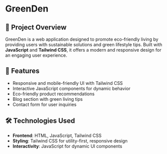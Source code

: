 # GreenDen

## 🌿 Project Overview
GreenDen is a web application designed to promote eco-friendly living by providing users with sustainable solutions and green lifestyle tips. Built with **JavaScript** and **Tailwind CSS**, it offers a modern and responsive design for an engaging user experience.

## 🚀 Features
- Responsive and mobile-friendly UI with Tailwind CSS
- Interactive JavaScript components for dynamic behavior
- Eco-friendly product recommendations
- Blog section with green living tips
- Contact form for user inquiries

## 🛠️ Technologies Used
- **Frontend**: HTML, JavaScript, Tailwind CSS
- **Styling**: Tailwind CSS for utility-first, responsive design
- **Interactivity**: JavaScript for dynamic UI components


